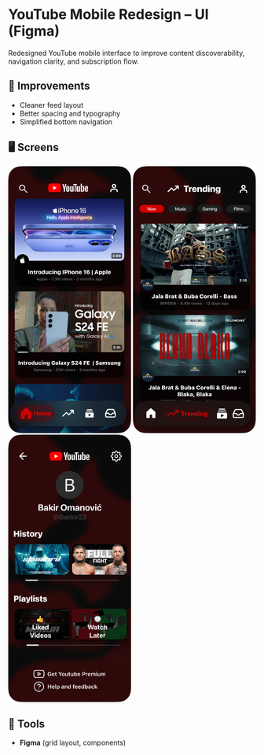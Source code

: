 # YouTube Mobile Redesign – UI (Figma)

Redesigned YouTube mobile interface to improve content discoverability, navigation clarity, and subscription flow.

## 🔄 Improvements
- Cleaner feed layout
- Better spacing and typography
- Simplified bottom navigation

## 🖥️ Screens
<img src="/screenshots/home.png" width="250"/>
<img src="/screenshots/trending.png" width="250"/>
<img src="/screenshots/profile.png" width="250"/>

## 🧰 Tools
- **Figma** (grid layout, components)
